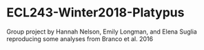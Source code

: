 # ECL243-Winter2018-Platypus
Group project by Hannah Nelson, Emily Longman, and Elena Suglia reproducing some analyses from Branco et al. 2016
